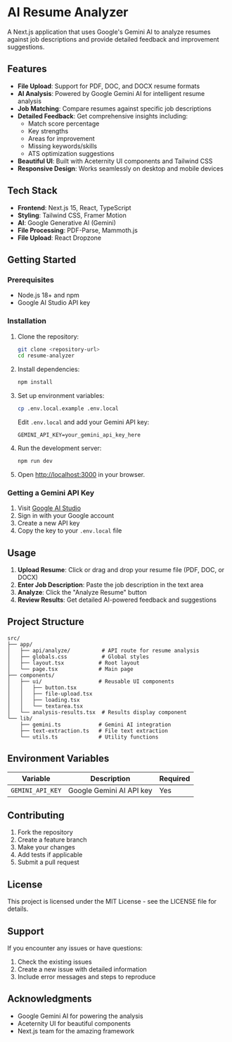 # AI Resume Analyzer

A Next.js application that uses Google's Gemini AI to analyze resumes against job descriptions and provide detailed feedback and improvement suggestions.

## Features

- **File Upload**: Support for PDF, DOC, and DOCX resume formats
- **AI Analysis**: Powered by Google Gemini AI for intelligent resume analysis
- **Job Matching**: Compare resumes against specific job descriptions
- **Detailed Feedback**: Get comprehensive insights including:
  - Match score percentage
  - Key strengths
  - Areas for improvement
  - Missing keywords/skills
  - ATS optimization suggestions
- **Beautiful UI**: Built with Aceternity UI components and Tailwind CSS
- **Responsive Design**: Works seamlessly on desktop and mobile devices

## Tech Stack

- **Frontend**: Next.js 15, React, TypeScript
- **Styling**: Tailwind CSS, Framer Motion
- **AI**: Google Generative AI (Gemini)
- **File Processing**: PDF-Parse, Mammoth.js
- **File Upload**: React Dropzone

## Getting Started

### Prerequisites

- Node.js 18+ and npm
- Google AI Studio API key

### Installation

1. Clone the repository:
   ```bash
   git clone <repository-url>
   cd resume-analyzer
   ```

2. Install dependencies:
   ```bash
   npm install
   ```

3. Set up environment variables:
   ```bash
   cp .env.local.example .env.local
   ```
   
   Edit `.env.local` and add your Gemini API key:
   ```
   GEMINI_API_KEY=your_gemini_api_key_here
   ```

4. Run the development server:
   ```bash
   npm run dev
   ```

5. Open [http://localhost:3000](http://localhost:3000) in your browser.

### Getting a Gemini API Key

1. Visit [Google AI Studio](https://makersuite.google.com/app/apikey)
2. Sign in with your Google account
3. Create a new API key
4. Copy the key to your `.env.local` file

## Usage

1. **Upload Resume**: Click or drag and drop your resume file (PDF, DOC, or DOCX)
2. **Enter Job Description**: Paste the job description in the text area
3. **Analyze**: Click the "Analyze Resume" button
4. **Review Results**: Get detailed AI-powered feedback and suggestions

## Project Structure

```
src/
├── app/
│   ├── api/analyze/          # API route for resume analysis
│   ├── globals.css           # Global styles
│   ├── layout.tsx           # Root layout
│   └── page.tsx             # Main page
├── components/
│   ├── ui/                  # Reusable UI components
│   │   ├── button.tsx
│   │   ├── file-upload.tsx
│   │   ├── loading.tsx
│   │   └── textarea.tsx
│   └── analysis-results.tsx  # Results display component
└── lib/
    ├── gemini.ts            # Gemini AI integration
    ├── text-extraction.ts   # File text extraction
    └── utils.ts             # Utility functions
```

## Environment Variables

| Variable | Description | Required |
|----------|-------------|----------|
| `GEMINI_API_KEY` | Google Gemini AI API key | Yes |

## Contributing

1. Fork the repository
2. Create a feature branch
3. Make your changes
4. Add tests if applicable
5. Submit a pull request

## License

This project is licensed under the MIT License - see the LICENSE file for details.

## Support

If you encounter any issues or have questions:
1. Check the existing issues
2. Create a new issue with detailed information
3. Include error messages and steps to reproduce

## Acknowledgments

- Google Gemini AI for powering the analysis
- Aceternity UI for beautiful components
- Next.js team for the amazing framework
